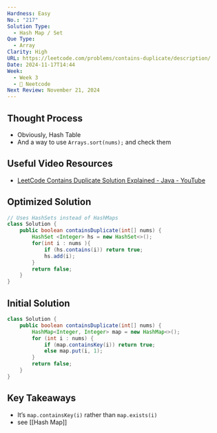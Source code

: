 ```yaml
---
Hardness: Easy
No.: "217"
Solution Type:
  - Hash Map / Set
Que Type:
  - Array
Clarity: High
URL: https://leetcode.com/problems/contains-duplicate/description/
Date: 2024-11-17T14:44
Week:
  - Week 3
  - 🚀 Neetcode
Next Review: November 21, 2024
---
```


## Thought Process

- Obviously, Hash Table
- And a way to use `Arrays.sort(nums);` and check them

## Useful Video Resources

- [LeetCode Contains Duplicate Solution Explained - Java - YouTube](https://youtu.be/4oZsPXG9B94)

## Optimized Solution

```Java
// Uses HashSets instead of HashMaps
class Solution {
    public boolean containsDuplicate(int[] nums) {
        HashSet <Integer> hs = new HashSet<>();
        for(int i : nums ){
            if (hs.contains(i)) return true;
            hs.add(i);
        }
        return false;
    }
}
```
## Initial Solution

```Java
class Solution {
    public boolean containsDuplicate(int[] nums) {
        HashMap<Integer, Integer> map = new HashMap<>();
        for (int i : nums) {
            if (map.containsKey(i)) return true;
            else map.put(i, 1);
        }
        return false;
    }
}
```
## Key Takeaways

- It’s `map.containsKey(i)` rather than `map.exists(i)`
- see [[Hash Map]]